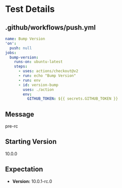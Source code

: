 # Test Details
## .github/workflows/push.yml
```YAML
name: Bump Version
'on':
  push: null
jobs:
  bump-version:
    runs-on: ubuntu-latest
    steps:
      - uses: actions/checkout@v2
      - run: echo "Bump Version"
      - run: env
      - id: version-bump
        uses: ./action
        env:
          GITHUB_TOKEN: ${{ secrets.GITHUB_TOKEN }}

```
## Message
pre-rc
## Starting Version
10.0.0
## Expectation
- **Version:** 10.0.1-rc.0